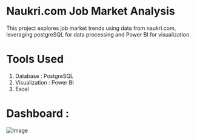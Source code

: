 # Naukri.com Job Market Analysis
This project explores job market trends using data from naukri.com, leveraging postgreSQL for data processing and Power BI for visualization.
# Tools Used
 1. Database       : PostgreSQL
 2. Visualization  : Power BI
 3. Excel
# Dashboard  :
![Image](https://github.com/user-attachments/assets/478749bc-2e02-41ac-9a15-d7c8b764a60e)
